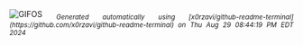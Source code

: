 <div align="justify">
<picture>
    <source media="(prefers-color-scheme: dark)" srcset="https://i.ibb.co/MyTZ5ZP/output-gif.gif">
    <source media="(prefers-color-scheme: light)" srcset="https://i.ibb.co/MyTZ5ZP/output-gif.gif">
    <img alt="GIFOS" src="https://i.ibb.co/MyTZ5ZP/output-gif.gif">
</picture>
<sub><i>Generated automatically using [x0rzavi/github-readme-terminal](https://github.com/x0rzavi/github-readme-terminal) on Thu Aug 29 08:44:19 PM EDT 2024</i></sub>
</div>

<!--  -->